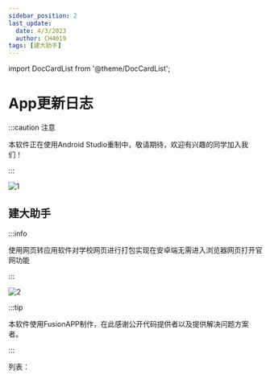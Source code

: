 ```yaml
---
sidebar_position: 2
last_update:
  date: 4/3/2023
  author: CH4019
tags: [建大助手]
---
```

import DocCardList from '@theme/DocCardList';

# App更新日志

:::caution 注意

本软件正在使用Android Studio重制中，敬请期待，欢迎有兴趣的同学加入我们！

:::

![1](https://user-assets.sxlcdn.com/images/774616/FmOW89yIhan-EG0UPX5DimMsHuHs.png?imageMogr2/strip/auto-orient/thumbnail/1200x9000%3E/format/png)

## 建大助手

:::info

使用网页转应用软件对学校网页进行打包实现在安卓端无需进入浏览器网页打开官网功能

:::

![2](https://user-assets.sxlcdn.com/images/774616/lnZj8R3WRlGq4uzsfFrVY-OwXA8D.png?imageMogr2/strip/auto-orient/thumbnail/1200x9000%3E/quality/90!/format/png)

:::tip

本软件使用FusionAPP制作，在此感谢公开代码提供者以及提供解决问题方案者。

:::

列表：

<DocCardList />
